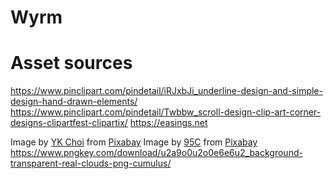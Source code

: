 # Wyrm

# Asset sources

https://www.pinclipart.com/pindetail/iRJxbJi_underline-design-and-simple-design-hand-drawn-elements/
https://www.pinclipart.com/pindetail/Twbbw_scroll-design-clip-art-corner-designs-clipartfest-clipartix/
https://easings.net

Image by <a href="https://pixabay.com/users/ykman-9016214/?utm_source=link-attribution&amp;utm_medium=referral&amp;utm_campaign=image&amp;utm_content=5341640">YK Choi</a> from <a href="https://pixabay.com/?utm_source=link-attribution&amp;utm_medium=referral&amp;utm_campaign=image&amp;utm_content=5341640">Pixabay</a>
Image by <a href="https://pixabay.com/users/95c-484762/?utm_source=link-attribution&amp;utm_medium=referral&amp;utm_campaign=image&amp;utm_content=2421760">95C</a> from <a href="https://pixabay.com/?utm_source=link-attribution&amp;utm_medium=referral&amp;utm_campaign=image&amp;utm_content=2421760">Pixabay</a>
https://www.pngkey.com/download/u2a9o0u2o0e6e6u2_background-transparent-real-clouds-png-cumulus/


